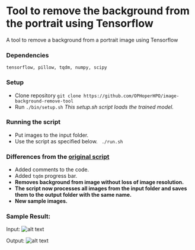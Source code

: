 # Tool to remove the background from the portrait using Tensorflow
A tool to remove a background from a portrait image using Tensorflow

### Dependencies
```	tensorflow, pillow, tqdm, numpy, scipy ```

### Setup
* Clone repository ```git clone https://github.com/OPHoperHPO/image-background-remove-tool```
* Run ```./bin/setup.sh``` _This setup.sh script loads the trained model._
### Running the script
 * Put images to the input folder.
 * Use the script as specified below.
```	./run.sh```

### Differences from the [original script](https://github.com/susheelsk/image-background-removal)
* Added comments to the code.
* Added ```tqdm``` progress bar.
* __Removes background from image without loss of image resolution.__
* __The script now processes all images from the input folder and saves them to the output folder with the same name.__
* __New sample images.__

### Sample Result:
Input: 
![alt text](https://github.com/OPHoperHPO/image-background-remove-tool/blob/master/input/1.jpg "Input")

Output: 
![alt text](https://github.com/OPHoperHPO/image-background-remove-tool/blob/master/output/1.png "Output")
